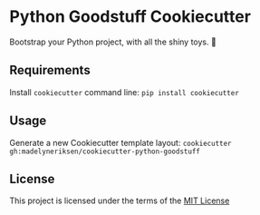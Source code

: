Python Goodstuff Cookiecutter
=============================

Bootstrap your Python project, with all the shiny toys. 🚀

## Requirements

Install `cookiecutter` command line: `pip install cookiecutter`

## Usage

Generate a new Cookiecutter template layout: `cookiecutter gh:madelyneriksen/cookiecutter-python-goodstuff`

## License

This project is licensed under the terms of the [MIT License](/LICENSE)

